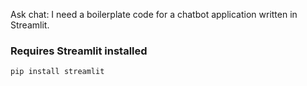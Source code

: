Ask chat: I need a boilerplate code for a chatbot application written in Streamlit.

### Requires Streamlit installed

`pip install streamlit`
